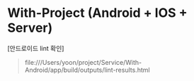 # With-Project (Android + IOS + Server)

[안드로이드 lint 확인]
> file:///Users/yoon/project/Service/With-Android/app/build/outputs/lint-results.html
